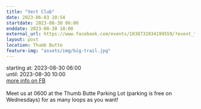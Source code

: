 ```yaml
---
title: "Vert Club"
date: 2023-06-03 10:54
startdate: 2023-08-30 06:00
enddate: 2023-08-30 10:00
external_url: https://www.facebook.com/events/1038732034199559/?event_time_id=1038732067532889
layout: post
location: Thumb Butte
feature-img: "assets/img/big-trail.jpg"
---
```


starting at: 2023-08-30 06:00<br>until: 2023-08-30 10:00<br><a href="https://www.facebook.com/events/1038732034199559/?event_time_id=1038732067532889">more info on FB</a><br><br>Meet us at 0600 at the Thumb Butte Parking Lot (parking is free on Wednesdays) for as many loops as you want! <br>
  <br>
  
